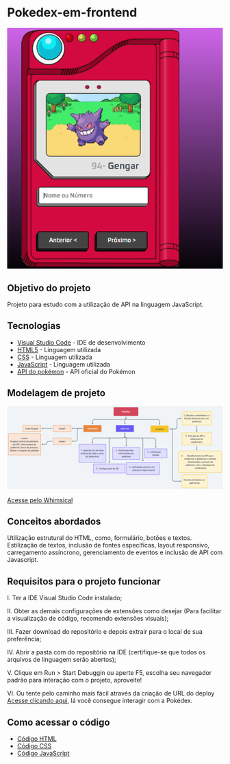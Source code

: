 # Pokedex-em-frontend

<img src="images/projeto.PNG">

## Objetivo do projeto
Projeto para estudo com a utilização de API na linguagem JavaScript.

## Tecnologias
* [Visual Studio Code](https://code.visualstudio.com/) - IDE de desenvolvimento
* [HTML5](https://developer.mozilla.org/pt-BR/docs/Web/HTML) - Linguagem utilizada
* [CSS](https://developer.mozilla.org/pt-BR/docs/Web/CSS) - Linguagem utilizada
* [JavaScript](https://learn.microsoft.com/pt-br/dotnet/csharp/) - Linguagem utilizada
* [API do pokémon](https://pokeapi.co/) - API oficial do Pokémon

## Modelagem de projeto
<img src="images/Organização.png">

[Acesse pelo Whimsical](https://whimsical.com/pokedex-UWCHyjXW2ErQiaivehahjm) 

## Conceitos abordados 
Utilização estrutural do HTML, como, formulário, botões e textos. Estilização de textos, inclusão de fontes específicas, layout responsivo, carregamento assíncrono, gerenciamento de eventos e inclusão de API com Javascript.

## Requisitos para o projeto funcionar
I. Ter a IDE Visual Studio Code instalado;

 
II. Obter as demais configurações de extensões como desejar (Para facilitar a visualização de código, recomendo extensões visuais); 

III. Fazer download do repositório e depois extrair para o local de sua preferência;

 IV. Abrir a pasta com do repositório na IDE (certifique-se que todos os arquivos de linguagem serão abertos);

  V. Clique em Run > Start Debuggin ou aperte F5, escolha seu navegador padrão para interação com o projeto, aproveite!

   VI. Ou tente pelo caminho mais fácil através da criação de URL do deploy [Acesse clicando aqui](https://giovannalogy.github.io/Pokedex-em-frontend/), lá você consegue interagir com a Pokédex.

## Como acessar o código 
* [Código HTML](https://github.com/giovannalogy/Pokedex-em-frontend/blob/main/index.html)
* [Código CSS](https://github.com/giovannalogy/Pokedex-em-frontend/blob/main/css/style.css)
* [Código JavaScript](https://github.com/giovannalogy/Pokedex-em-frontend/blob/main/js/script.js)
